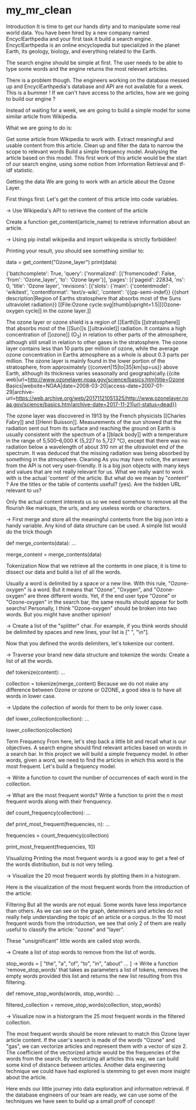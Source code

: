 # my_mr_clean
Introduction
It is time to get our hands dirty and to manipulate some real world data. You have been hired by a new company named EncyclEarthpedia and your first task it build a search engine.
EncyclEarthpedia is an online encyclopedia but specialized in the planet Earth, its geology, biology, and everything related to the Earth.

The search engine should be simple at first. The user needs to be able to type some words and the engine returns the most relevant articles.

There is a problem though. The engineers working on the database messed up and EncyclEarthpedia's database and API are not available for a week.
This is a bummer ! If we can't have access to the articles, how are we going to build our engine ?

Instead of waiting for a week, we are going to build a simple model for some similar article from Wikipedia.

What we are going to do is:

Get some article from Wikipedia to work with.
Extract meaningful and usable content from this article.
Clean up and filter the data to narrow the scope to relevant words
Build a simple frequency model.
Analysing the article based on this model.
This first work of this article would be the start of our search engine, using some notion from Information Retrieval and tf-idf statistic.

Getting the data
We are going to work with an article about the Ozone Layer.



First things first: Let's get the content of this article into code variables.

→ Use Wikipedia's API to retrieve the content of the article

Create a function get_content(article_name) to retrieve information about an article.

→ Using pip install wikipedia and import wikipedia is strictly forbidden!

Printing your result, you should see something similiar to:

data = get_content("Ozone_layer")
print(data)

{'batchcomplete': True,
 'query': {'normalized': [{'fromencoded': False,
    'from': 'Ozone_layer',
    'to': 'Ozone layer'}],
  'pages': [{'pageid': 22834,
    'ns': 0,
    'title': 'Ozone layer',
    'revisions': [{'slots': {'main': {'contentmodel': 'wikitext',
        'contentformat': 'text/x-wiki',
        'content': '{{pp-semi-indef}}
{{short description|Region of Earths stratosphere that absorbs most of the Suns ultraviolet radiation}}
[[File:Ozone cycle.svg|thumb|upright=1.5|[[Ozone-oxygen cycle]] in the ozone layer.]]

The ozone layer or ozone shield is a region of [[Earth]]s [[stratosphere]] that absorbs most of the [[Sun]]s [[ultraviolet]]  radiation. It contains a high concentration of [[ozone]] (O<sub>3</sub>) in relation to other parts of the atmosphere, although still small in relation to other gases in the stratosphere. The ozone layer contains less than 10 parts per million of ozone, while the average ozone concentration in Earths atmosphere as a whole is about 0.3 parts per million. The ozone layer is mainly found in the lower portion of the stratosphere, from approximately {{convert|15|to|35|km|sp=us}} above Earth, although its thickness varies seasonally and geographically.<ref>{{cite web|url=http://www.ozonelayer.noaa.gov/science/basics.htm|title=Ozone Basics|website=NOAA|date=2008-03-20|access-date=2007-01-29|archive-url=https://web.archive.org/web/20171121051325/http://www.ozonelayer.noaa.gov/science/basics.htm|archive-date=2017-11-21|url-status=dead}}</ref>

The ozone layer was discovered in 1913 by the French physicists [[Charles Fabry]] and [[Henri Buisson]]. Measurements of the sun showed that the radiation sent out from its surface and reaching the ground on Earth is usually consistent with the spectrum of a [[black body]] with a temperature in the range of 5,500–6,000 K (5,227 to 5,727&nbsp;°C), except that there was no radiation below a wavelength of about 310&nbsp;nm at the ultraviolet end of the spectrum. It was deduced that the missing radiation was being absorbed by something in the atmosphere.
Cleaning
As you may have notice, the answer from the API is not very user-friendly. It is a big json objects with many keys and values that are not really relevant for us.
What we really want to work with is the actual 'content' of the article. But what do we mean by "content" ? Are the titles or the table of contents useful? (yes). Are the hidden URL relevant to us?

Only the actual content interests us so we need somehow to remove all the flourish like markups, the urls, and any useless words or characters.

→ First merge and store all the meaningful contents from the big json into a handy variable. Any kind of data structure can be used. A simple list would do the trick though

def merge_contents(data):
	...

merge_content = merge_contents(data)

Tokenization
Now that we retrieve all the contents in one place, it is time to dissect our data and build a list of all the words.

Usually a word is delimited by a space or a new line. With this rule, "Ozone-oxygen" is a word. But it means that "Ozone", "Oxygen", and "Ozone-oxygen" are three different words.
Yet, if the end user type "Ozone" or "Ozone-oxygen" in the search bar, the same results should appear for both searchs! Personally, I think "Ozone-oxygen" should be broken into two words. But you might have another opinion!

→ Create a list of the "splitter" char. For example, if you think words should be delimited by spaces and new lines, your list is [" ", "\n"].

Now that you defined the words delimiters, let's tokenize our content.

→ Traverse your brand new data structure and tokenize the words: Create a list of all the words.

def tokenize(content):
	...


collection = tokenize(merge_content)
Because we do not make any difference between Ozone or ozone or OZONE, a good idea is to have all words in lower case.

→ Update the collection of words for them to be only lower case.

def lower_collection(collection):
	...

lower_collection(collection)

Term Frequency
From here, let's step back a little bit and recall what is our objectives. A search engine should find relevant articles based on words in a search bar. In this project we will build a simple frequency model.
In other words, given a word, we need to find the articles in which this word is the most frequent. Let's build a frequency model.

→ Write a function to count the number of occurrences of each word in the collection.

→ What are the most frequent words? Write a function to print the n most frequent words along with their frenquency.

def count_frequency(collection):
	...

def print_most_frequent(frequencies, n):
	...

frequencies = count_frequency(collection)

print_most_frequent(frequencies, 10)

Visualizing
Printing the most frequent words is a good way to get a feel of the words distribution, but is not very telling.

→ Visualize the 20 most frequent words by plotting them in a histogram.

Here is the visualization of the most frequent words from the introduction of the article:


Filtering
But all the words are not equal. Some words have less importance than others. As we can see on the graph, determiners and articles do not really help understanding the topic of an article or a corpus.
In the 10 most frequent words from the introduction, we see that only 2 of them are really useful to classify the article: "ozone" and "layer".

These "unsignificant" little words are called stop words.

→ Create a list of stop words to remove from the list of words.

stop_words = [ "the", "a", "of", "to", "in", "about" ... ]
→ Write a function 'remove_stop_words' that takes as parameters a list of tokens, removes the empty words provided this list and returns the new list resulting from this filtering.

def remove_stop_words(words, stop_words):
	...

filtered_collection = remove_stop_words(collection, stop_words)

→ Visualize now in a historgram the 25 most frequent words in the filtered collection.

The most frequent words should be more relevant to match this Ozone layer article content. If the user's search is made of the words "Ozone" and "gas", we can vectorize articles and represent them with a vector of size 2. The coefficient of the vectorized article would be the frequencies of the words from the search. By vectorizing all articles this way, we can build some kind of distance between articles.
Another data engineering technique we could have had explored is stemming to get even more insight about the article.

Here ends our little journey into data exploration and information retrieval. If the database engineers of our team are ready, we can use some of the techniques we have seen to build up a small proff of concept!
